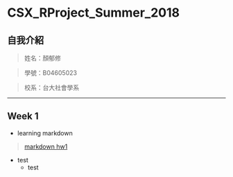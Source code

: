 # CSX_RProject_Summer_2018

## 自我介紹

>姓名：顏郁修

>學號：B04605023

>校系：台大社會學系


***

## Week 1

* learning markdown
> [markdown hw1](https://willsonyen.github.io/CSX_RProject_Summer_2018/markdown/markdown.html)
* test
  * test
